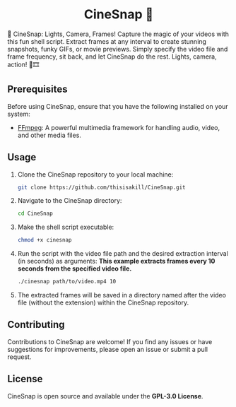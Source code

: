 <h1 align="center">CineSnap 🎥</h1>
🎥 CineSnap: Lights, Camera, Frames! Capture the magic of your videos with this fun shell script. Extract frames at any interval to create stunning snapshots, funky GIFs, or movie previews. Simply specify the video file and frame frequency, sit back, and let CineSnap do the rest. Lights, camera, action! 📸🎞️

## Prerequisites

Before using CineSnap, ensure that you have the following installed on your system:

- [FFmpeg](https://ffmpeg.org/): A powerful multimedia framework for handling audio, video, and other media files.

## Usage

1. Clone the CineSnap repository to your local machine:
   ```bash
   git clone https://github.com/thisisakill/CineSnap.git
2. Navigate to the CineSnap directory:
   ```bash
   cd CineSnap
3. Make the shell script executable:
   ```bash
   chmod +x cinesnap
4. Run the script with the video file path and the desired extraction interval (in seconds) as arguments:
   <b>This example extracts frames every 10 seconds from the specified video file.</b>
   ```bash
   ./cinesnap path/to/video.mp4 10
5. The extracted frames will be saved in a directory named after the video file (without the extension) within the CineSnap repository.

## Contributing
Contributions to CineSnap are welcome! If you find any issues or have suggestions for improvements, please open an issue or submit a pull request.

## License
CineSnap is open source and available under the **GPL-3.0 License**.
